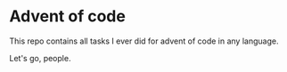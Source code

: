 # Advent of code

This repo contains all tasks I ever did for advent of code in any language.

Let's go, people.
